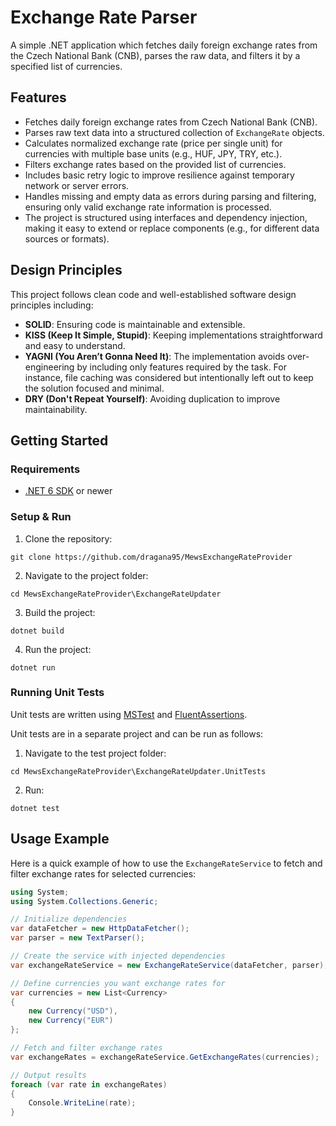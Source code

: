 # Exchange Rate Parser

A simple .NET application which fetches daily foreign exchange rates from the Czech National Bank (CNB), parses the raw data, and filters it by a specified list of currencies.

## Features

- Fetches daily foreign exchange rates from Czech National Bank (CNB).
- Parses raw text data into a structured collection of `ExchangeRate` objects.
- Calculates normalized exchange rate (price per single unit) for currencies with multiple base units (e.g., HUF, JPY, TRY, etc.).
- Filters exchange rates based on the provided list of currencies.
- Includes basic retry logic to improve resilience against temporary network or server errors.
- Handles missing and empty data as errors during parsing and filtering, ensuring only valid exchange rate information is processed.
- The project is structured using interfaces and dependency injection, making it easy to extend or replace components (e.g., for different data sources or formats).

## Design Principles

This project follows clean code and well-established software design principles including:

- **SOLID**: Ensuring code is maintainable and extensible.
- **KISS (Keep It Simple, Stupid)**: Keeping implementations straightforward and easy to understand.
- **YAGNI (You Aren’t Gonna Need It)**: The implementation avoids over-engineering by including only features required by the task. For instance, file caching was considered but intentionally left out to keep the solution focused and minimal.
- **DRY (Don't Repeat Yourself)**: Avoiding duplication to improve maintainability.

## Getting Started

### Requirements

- [.NET 6 SDK](https://dotnet.microsoft.com/en-us/download/dotnet/6.0) or newer

### Setup & Run

1. Clone the repository:
```
git clone https://github.com/dragana95/MewsExchangeRateProvider
```
2. Navigate to the project folder:
```
cd MewsExchangeRateProvider\ExchangeRateUpdater
```
3. Build the project:
```
dotnet build
```
4. Run the project:
```
dotnet run
```

### Running Unit Tests

Unit tests are written using [MSTest](https://learn.microsoft.com/en-us/dotnet/core/testing/unit-testing-with-mstest) and [FluentAssertions](https://fluentassertions.com/).

Unit tests are in a separate project and can be run as follows:

1. Navigate to the test project folder:
```
cd MewsExchangeRateProvider\ExchangeRateUpdater.UnitTests
```
2. Run:
```
dotnet test
```

## Usage Example

Here is a quick example of how to use the `ExchangeRateService` to fetch and filter exchange rates for selected currencies:

```csharp
using System;
using System.Collections.Generic;

// Initialize dependencies
var dataFetcher = new HttpDataFetcher();
var parser = new TextParser();

// Create the service with injected dependencies
var exchangeRateService = new ExchangeRateService(dataFetcher, parser);

// Define currencies you want exchange rates for
var currencies = new List<Currency>
{
    new Currency("USD"),
    new Currency("EUR")
};

// Fetch and filter exchange rates
var exchangeRates = exchangeRateService.GetExchangeRates(currencies);

// Output results
foreach (var rate in exchangeRates)
{
    Console.WriteLine(rate);
}
```